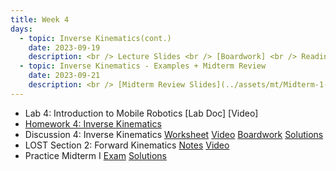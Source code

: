 ```yaml
---
title: Week 4
days:
  - topic: Inverse Kinematics(cont.)
    date: 2023-09-19
    description: <br /> Lecture Slides <br /> [Boardwork] <br /> Reading - MLS 3.3
  - topic: Inverse Kinematics - Examples + Midterm Review
    date: 2023-09-21
    description: <br /> [Midterm Review Slides](../assets/mt/Midterm-1-Review-Session.pdf) <br /> [Lab Review Slides](https://docs.google.com/presentation/d/1aBDWyhVeOQ8-oeZc3dh3Xw1zBMAhVIET_EmXYduD5z0/edit#slide=id.g15d020c5255_0_679) <br /> Lecture Slides <br /> [Boardwork] <br />  Reading - MLS 3.3
---
```


- Lab 4: Introduction to Mobile Robotics [Lab Doc] [Video]
- [Homework 4: Inverse Kinematics](../assets/hw/hw4_assignment.pdf)
- Discussion 4: Inverse Kinematics [Worksheet](../assets/discussions/D4.pdf) [Video](https://youtu.be/VwvHuU58gWE) [Boardwork](../assets/discussions/D4_Boardwork.pdf) [Solutions](../assets/discussions/D4_sol.pdf)
- LOST Section 2: Forward Kinematics [Notes](../assets/lost/LOST_Forward_Kin.pdf) [Video](https://youtu.be/3clGd9NUa6Y)
- Practice Midterm I [Exam](../assets/mt/practice_midterm1_assignment.pdf) [Solutions](../assets/mt/practice_midterm1_solutions.pdf)

<a id="Week6"></a>